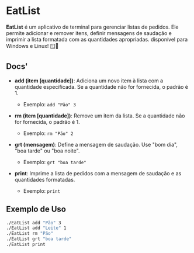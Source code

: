 # EatList

**EatList** é um aplicativo de terminal para gerenciar listas de pedidos. Ele permite adicionar e remover itens, definir mensagens de saudação e imprimir a lista formatada com as quantidades apropriadas. disponível para Windows e Linux! 🪟🐧

## Docs'

- **add (item [quantidade])**: Adiciona um novo item à lista com a quantidade especificada. Se a quantidade não for fornecida, o padrão é 1.
  - Exemplo: `add "Pão" 3`

- **rm (item [quantidade])**: Remove um item da lista. Se a quantidade não for fornecida, o padrão é 1.
  - Exemplo: `rm "Pão" 2`

- **grt (mensagem)**: Define a mensagem de saudação. Use "bom dia", "boa tarde" ou "boa noite".
  - Exemplo: `grt "boa tarde"`

- **print**: Imprime a lista de pedidos com a mensagem de saudação e as quantidades formatadas.
  - Exemplo: `print`

## Exemplo de Uso

```bash
./EatList add "Pão" 3
./EatList add "Leite" 1
./EatList rm "Pão"
./EatList grt "boa tarde"
./EatList print
